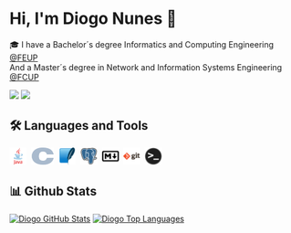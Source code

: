 # Hi, I'm Diogo Nunes 👋

🎓 I have a Bachelor´s degree Informatics and Computing Engineering [@FEUP](https://sigarra.up.pt/feup/pt/web_page.inicial)<br>
   And a Master´s degree in Network and Information Systems Engineering [@FCUP](https://sigarra.up.pt/fcup/en/web_page.Inicial) 


<a href="mailto:diogoffn@gmail.com" target="_blank"><img src="https://img.shields.io/badge/Email-diogoffn@gmail.com-teal?style=for-the-badge&color=98bad5&logo=gmail"></a>
<a href="https://www.linkedin.com/in/diogo-nunes-3b7666296/" target="_blank"><img src="https://img.shields.io/badge/LinkedIn-Diogo%20Nunes-teal?style=for-the-badge&color=98bad5&logo=linkedin"></a>

## :hammer_and_wrench: Languages and Tools

<img src="https://github.com/devicons/devicon/blob/master/icons/java/java-original-wordmark.svg" title="Java" alt="Java" width="30" height="30">&nbsp;
<img src="https://github.com/devicons/devicon/blob/master/icons/c/c-original.svg" title="C" alt="C" height="30" width="40">&nbsp;
<img src="https://github.com/devicons/devicon/blob/master/icons/sqlite/sqlite-original.svg" title="sqlite" alt="sqlite" width="30" height="30">&nbsp;
<img src="https://github.com/devicons/devicon/blob/master/icons/postgresql/postgresql-original.svg" title="Postgres" alt="Postgresql" height="30" width="30">&nbsp;
<img src="https://github.com/devicons/devicon/blob/master/icons/markdown/markdown-original.svg" title="Markdown" alt="Markdown" width="30" height="30">&nbsp;
<img src="https://github.com/devicons/devicon/blob/master/icons/git/git-original-wordmark.svg" title="Git" alt="Git" width="30" height="30">&nbsp;
<img src="https://raw.githubusercontent.com/github/explore/80688e429a7d4ef2fca1e82350fe8e3517d3494d/topics/terminal/terminal.png" title="Terminal" alt="Terminal" height="30" width="30">

## :bar_chart: Github Stats

 <a href="https://github.com/ICWeiner"><img align="center" height="180em" alt="Diogo GitHub Stats" src="https://github-readme-stats-sigma-five.vercel.app/api?username=ICWeiner&theme=dark&count_private=true&show_icons=true"></a>
 <a href="https://github.com/ICWeiner"><img align="center" height="180em" alt="Diogo Top Languages" src="https://github-readme-stats-sigma-seven.vercel.app/api/top-langs/?username=ICWeiner&layout=compact&theme=dark&langs_count=7"></a>   

<!--
**ICWeiner/ICWeiner** is a ✨ _special_ ✨ repository because its `README.md` (this file) appears on your GitHub profile.


- 🔭 I’m currently working on ...
- 🌱 I’m currently learning ...
- 👯 I’m looking to collaborate on ...
- 🤔 I’m looking for help with ...
- 💬 Ask me about ...
- 📫 How to reach me: ...
- 😄 Pronouns: ...
- ⚡ Fun fact: ...
-->
